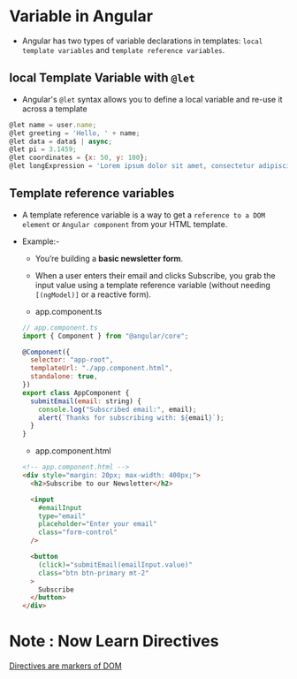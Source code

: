 # Variable in Angular

- Angular has two types of variable declarations in templates: `local template variables` and `template reference variables`.

## local Template Variable with `@let`

- Angular's `@let` syntax allows you to define a local variable and re-use it across a template

```js
@let name = user.name;
@let greeting = 'Hello, ' + name;
@let data = data$ | async;
@let pi = 3.1459;
@let coordinates = {x: 50, y: 100};
@let longExpression = 'Lorem ipsum dolor sit amet, consectetur adipiscing elit ' + 'sed do eiusmod tempor incididunt ut labore et dolore magna ' + 'Ut enim ad minim veniam...';
```

## Template reference variables

- A template reference variable is a way to get a `reference to a DOM element` or `Angular component` from your HTML template.

- Example:-

  - You’re building a **basic newsletter form**.
  - When a user enters their email and clicks Subscribe, you grab the input value using a template reference variable (without needing `[(ngModel)]` or a reactive form).

  - app.component.ts

  ```js
  // app.component.ts
  import { Component } from "@angular/core";

  @Component({
    selector: "app-root",
    templateUrl: "./app.component.html",
    standalone: true,
  })
  export class AppComponent {
    submitEmail(email: string) {
      console.log("Subscribed email:", email);
      alert(`Thanks for subscribing with: ${email}`);
    }
  }
  ```

  - app.component.html

  ```html
  <!-- app.component.html -->
  <div style="margin: 20px; max-width: 400px;">
    <h2>Subscribe to our Newsletter</h2>

    <input
      #emailInput
      type="email"
      placeholder="Enter your email"
      class="form-control"
    />

    <button
      (click)="submitEmail(emailInput.value)"
      class="btn btn-primary mt-2"
    >
      Subscribe
    </button>
  </div>
  ```

# Note : Now Learn Directives

[Directives are markers of DOM](../Directives/intro.md)